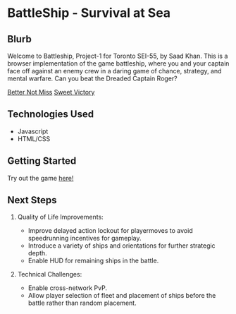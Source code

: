 # BattleShip - Survival at Sea

## Blurb

Welcome to Battleship, Project-1 for Toronto SEI-55, by Saad Khan.
This is a browser implementation of the game battleship, where you and your captain face off against an enemy crew in a daring game of chance, strategy, and mental warfare. Can you beat the Dreaded Captain Roger?

[Better Not Miss](./images/GameScreenshot.png)
[Sweet Victory](./images/GameScreenshot-2.png)

## Technologies Used

- Javascript
- HTML/CSS

## Getting Started

Try out the game [here!](https://pages.git.generalassemb.ly/jsckhan/project-1/)

## Next Steps

1. Quality of Life Improvements:

   - Improve delayed action lockout for playermoves to avoid speedrunning incentives for gameplay.
   - Introduce a variety of ships and orientations for further strategic depth.
   - Enable HUD for remaining ships in the battle.

2. Technical Challenges:
   - Enable cross-network PvP.
   - Allow player selection of fleet and placement of ships before the battle rather than random placement.

